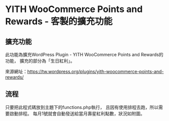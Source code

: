 # YITH WooCommerce Points and Rewards - 客製的擴充功能

## 擴充功能
此功能為擴充WordPress Plugin - YITH WooCommerce Points and Rewards的功能，
擴充的部分為「生日紅利」。

來源網址：https://tw.wordpress.org/plugins/yith-woocommerce-points-and-rewards/

## 流程
只要把此程式碼放到主題下的functions.php執行，
且因有使用排程去跑，所以需要啟動排程。
每月1號就會自動發送給當月壽星紅利點數，狀況如附圖。